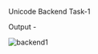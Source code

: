 Unicode Backend Task-1

Output -

![backend1](https://user-images.githubusercontent.com/85801018/127684531-d6778bb4-6029-4d78-8135-701ae3f5efef.PNG)
